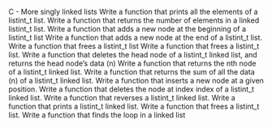 C - More singly linked lists
Write a function that prints all the elements of a listint_t list.
Write a function that returns the number of elements in a linked listint_t list.
Write a function that adds a new node at the beginning of a listint_t list
Write a function that adds a new node at the end of a listint_t list.
Write a function that frees a listint_t list
Write a function that frees a listint_t list.
Write a function that deletes the head node of a listint_t linked list, and returns the head node’s data (n)
Write a function that returns the nth node of a listint_t linked list.
Write a function that returns the sum of all the data (n) of a listint_t linked list.
Write a function that inserts a new node at a given position.
Write a function that deletes the node at index index of a listint_t linked list.
Write a function that reverses a listint_t linked list.
Write a function that prints a listint_t linked list.
Write a function that frees a listint_t list.
Write a function that finds the loop in a linked list
